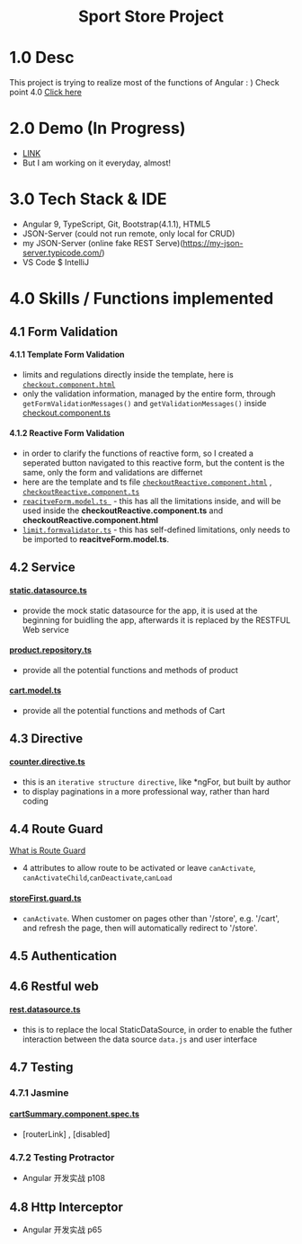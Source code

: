 <h1 align="center">Sport Store Project</h1>

# 1.0 Desc 

This project is trying to realize most of the functions of Angular : )  Check point 4.0 [Click here](https://github.com/puddlejumper26/SportStore/blob/master/README.md#40-skills--functions-implemented)

# 2.0 Demo (In Progress)

- [LINK](https://puddlejumper26.github.io/SportStore/)
- But I am working on it everyday, almost!

# 3.0 Tech Stack & IDE
- Angular 9, TypeScript, Git, Bootstrap(4.1.1), HTML5
- JSON-Server (could not run remote, only local for CRUD)
- my JSON-Server (online fake REST Serve)(https://my-json-server.typicode.com/)
- VS Code $ IntelliJ

# 4.0 Skills / Functions implemented

## 4.1 Form Validation

#### 4.1.1 Template Form Validation
- limits and regulations directly inside the template, here is [`checkout.component.html`](https://github.com/puddlejumper26/SportStore/blob/master/src/app/store/checkout/checkout.component.html)
- only the validation information, managed by the entire form, through `getFormValidationMessages()` and `getValidationMessages()` inside [checkout.component.ts](https://github.com/puddlejumper26/SportStore/blob/master/src/app/store/checkout/checkout.component.ts)

#### 4.1.2 Reactive Form Validation
- in order to clarify the functions of reactive form, so I created a seperated button navigated to this reactive form, but the content is the same, only the form and validations are differnet
- here are the template and ts file [`checkoutReactive.component.html`](https://github.com/puddlejumper26/SportStore/blob/master/src/app/store/checkout/checkoutReactive.component.html) , [`checkoutReactive.component.ts` ](https://github.com/puddlejumper26/SportStore/blob/master/src/app/store/checkout/checkoutReactive.component.ts)
- [`reacitveForm.model.ts `](https://github.com/puddlejumper26/SportStore/blob/master/src/app/model/reacitveForm.model.ts) - this has all the limitations inside, and will be used inside the **checkoutReactive.component.ts** and **checkoutReactive.component.html**
- [`limit.formvalidator.ts`](https://github.com/puddlejumper26/SportStore/blob/master/src/app/model/limit.formvalidator.ts) - this has self-defined limitations, only needs to be imported to **reacitveForm.model.ts**.

## 4.2 Service

#### [static.datasource.ts](https://github.com/puddlejumper26/SportStore/blob/master/src/app/model/static.datasource.ts)
- provide the mock static datasource for the app, it is used at the beginning for buidling the app, afterwards it is replaced by the RESTFUL Web service
#### [product.repository.ts](https://github.com/puddlejumper26/SportStore/blob/master/src/app/model/product.repository.ts)
- provide all the potential functions and methods of product
#### [cart.model.ts](https://github.com/puddlejumper26/SportStore/blob/master/src/app/model/cart.model.ts)
- provide all the potential functions and methods of Cart

## 4.3 Directive

#### [counter.directive.ts](https://github.com/puddlejumper26/SportStore/blob/master/src/app/store/counter.directive.ts)
- this is an `iterative structure directive`, like *ngFor, but built by author
- to display paginations in a more professional way, rather than hard coding

## 4.4 Route Guard 

 [What is Route Guard](https://github.com/puddlejumper26/blogs/issues/153)
 - 4 attributes to allow route to be activated or leave `canActivate`, `canActivateChild`,`canDeactivate`,`canLoad`

#### [storeFirst.guard.ts](https://github.com/puddlejumper26/SportStore/blob/master/src/app/storeFirst.guard.ts)
- `canActivate`. When customer on pages other than '/store', e.g. '/cart', and refresh the page, then will automatically redirect to '/store'.

## 4.5 Authentication

## 4.6 Restful web

#### [rest.datasource.ts](https://github.com/puddlejumper26/SportStore/blob/master/src/app/model/rest.datasource.ts)
- this is to replace the local StaticDataSource, in order to enable the futher interaction between the data source `data.js` and user interface

## 4.7 Testing

### 4.7.1 Jasmine

#### [cartSummary.component.spec.ts](https://github.com/puddlejumper26/SportStore/blob/master/src/app/store/cart/cartSummary.component.spec.ts)
- [routerLink] , [disabled]

### 4.7.2 Testing Protractor 
- Angular 开发实战 p108

## 4.8 Http Interceptor
- Angular 开发实战 p65
